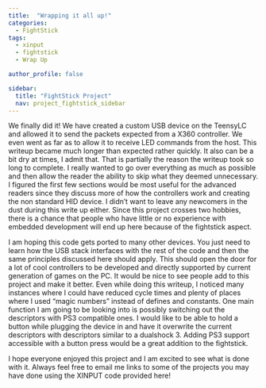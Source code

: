 ```yaml
---
title:  "Wrapping it all up!"
categories:
  - FightStick
tags:
  - xinput
  - fightstick
  - Wrap Up

author_profile: false

sidebar:
  title: "FightStick Project"
  nav: project_fightstick_sidebar
---
```

We finally did it! We have created a custom USB device on the TeensyLC and allowed it to send the packets expected from a X360 controller. We even went as far as to allow it to receive LED commands from the host. This writeup became much longer than expected rather quickly. It also can be a bit dry at times, I admit that. That is partially the reason the writeup took so long to complete. I really wanted to go over everything as much as possible and then allow the reader the ability to skip what they deemed unnecessary. I figured the first few sections would be most useful for the advanced readers since they discuss more of how the controllers work and creating the non standard HID device. I didn’t want to leave any newcomers in the dust during this write up either. Since this project crosses two hobbies, there is a chance that people who have little or no experience with embedded development will end up here because of the fightstick aspect.

I am hoping this code gets ported to many other devices. You just need to learn how the USB stack interfaces with the rest of the code and then the same principles discussed here should apply. This should open the door for a lot of cool controllers to be developed and directly supported by current generation of games on the PC. It would be nice to see people add to this project and make it better. Even while doing this writeup, I noticed many instances where I could have reduced cycle times and plenty of places where I used “magic numbers” instead of defines and constants. One main function I am going to be looking into is possibly switching out the descriptors with PS3 compatible ones. I would like to be able to hold a button while plugging the device in and have it overwrite the current descriptors with descriptors similar to a dualshock 3. Adding PS3 support accessible with a button press would be a great addition to the fightstick.

I hope everyone enjoyed this project and I am excited to see what is done with it. Always feel free to email me links to some of the projects you may have done using the XINPUT code provided here!
